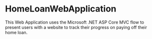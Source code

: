 # HomeLoanWebApplication
This Web Application uses the Microsoft .NET ASP Core MVC flow to present users with a website to track their progress on paying off their home loan. 
